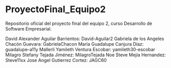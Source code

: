 # ProyectoFinal_Equipo2
Repositorio oficial del proyecto final del equipo 2, curso Desarrollo de Software Empresarial.

David Alexander Aguilar Barrientos:	David-Aguilar2
Gabriela de los Angeles Chacón Guevara:	GabrielaChacon
María Guadalupe Canjura Díaz:	guadalupe-a11y
Mallerli Yamileth Ventura Escobar:	yamileth30-escobar
Milagro Stefany Tejada Jiménez:	MilagroTejada
Noe Steve Mejia Hernandez:	Steve11xx
Jose Angel Gutierrez Cortez:	JAGC60

